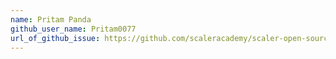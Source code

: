 ```yaml
---
name: Pritam Panda
github_user_name: Pritam0077
url_of_github_issue: https://github.com/scaleracademy/scaler-open-source-september-challenge/issues/206
---
```

